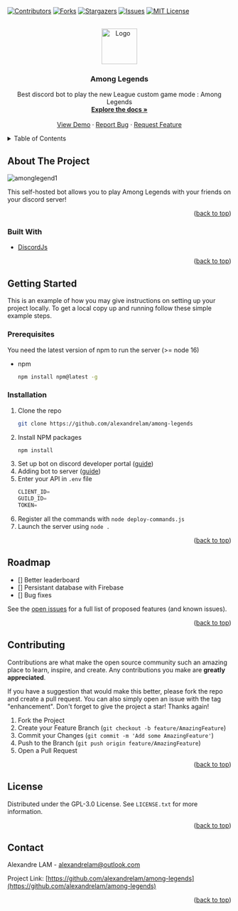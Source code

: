 <div id="top"></div>
<!--
*** Thanks for checking out the Best-README-Template. If you have a suggestion
*** that would make this better, please fork the repo and create a pull request
*** or simply open an issue with the tag "enhancement".
*** Don't forget to give the project a star!
*** Thanks again! Now go create something AMAZING! :D
-->

<!-- PROJECT SHIELDS -->
<!--
*** I'm using markdown "reference style" links for readability.
*** Reference links are enclosed in brackets [ ] instead of parentheses ( ).
*** See the bottom of this document for the declaration of the reference variables
*** for contributors-url, forks-url, etc. This is an optional, concise syntax you may use.
*** https://www.markdownguide.org/basic-syntax/#reference-style-links
-->

[![Contributors][contributors-shield]][contributors-url]
[![Forks][forks-shield]][forks-url]
[![Stargazers][stars-shield]][stars-url]
[![Issues][issues-shield]][issues-url]
[![MIT License][license-shield]][license-url]

<!-- PROJECT LOGO -->
<br />
<div align="center">
  <a href="https://github.com/github_username/repo_name">
    <img src="images/logo.png" alt="Logo" width="80" height="80">
  </a>

<h3 align="center">Among Legends</h3>

  <p align="center">
    Best discord bot to play the new League custom game mode : Among Legends
    <br />
    <a href="https://github.com/alexandrelam/among-legends/"><strong>Explore the docs »</strong></a>
    <br />
    <br />
    <a href="https://github.com/alexandrelam/among-legends/">View Demo</a>
    ·
    <a href="https://github.com/alexandrelam/among-legends/issues">Report Bug</a>
    ·
    <a href="https://github.com/alexandrelam/among-legends/issues">Request Feature</a>
  </p>
</div>

<!-- TABLE OF CONTENTS -->
<details>
  <summary>Table of Contents</summary>
  <ol>
    <li>
      <a href="#about-the-project">About The Project</a>
      <ul>
        <li><a href="#built-with">Built With</a></li>
      </ul>
    </li>
    <li>
      <a href="#getting-started">Getting Started</a>
      <ul>
        <li><a href="#prerequisites">Prerequisites</a></li>
        <li><a href="#installation">Installation</a></li>
      </ul>
    </li>
    <li><a href="#usage">Usage</a></li>
    <li><a href="#roadmap">Roadmap</a></li>
    <li><a href="#contributing">Contributing</a></li>
    <li><a href="#license">License</a></li>
    <li><a href="#contact">Contact</a></li>
    <li><a href="#acknowledgments">Acknowledgments</a></li>
  </ol>
</details>

<!-- ABOUT THE PROJECT -->

## About The Project

![amonglegend1](https://user-images.githubusercontent.com/25727549/137308783-49b73228-b92e-40db-a0ce-919f699b41d3.gif)

This self-hosted bot allows you to play Among Legends with your friends on your discord server!

<p align="right">(<a href="#top">back to top</a>)</p>

### Built With

- [DiscordJs](https://discordjs.guide/#before-you-begin)

<p align="right">(<a href="#top">back to top</a>)</p>

<!-- GETTING STARTED -->

## Getting Started

This is an example of how you may give instructions on setting up your project locally.
To get a local copy up and running follow these simple example steps.

### Prerequisites

You need the latest version of npm to run the server (>= node 16)

- npm
  ```sh
  npm install npm@latest -g
  ```

### Installation

1. Clone the repo
   ```sh
   git clone https://github.com/alexandrelam/among-legends
   ```
2. Install NPM packages
   ```sh
   npm install
   ```
3. Set up bot on discord developer portal ([guide](https://discordjs.guide/preparations/setting-up-a-bot-application.html))
4. Adding bot to server ([guide](https://discordjs.guide/preparations/adding-your-bot-to-servers.html))
5. Enter your API in `.env` file
   ```js
   CLIENT_ID=
   GUILD_ID=
   TOKEN=
   ```
6. Register all the commands with `node deploy-commands.js`
7. Launch the server using `node .`

<p align="right">(<a href="#top">back to top</a>)</p>

## Roadmap

- [] Better leaderboard
- [] Persistant database with Firebase
- [] Bug fixes

See the [open issues](https://github.com/alexandrelam/among-legends/issues) for a full list of proposed features (and known issues).

<p align="right">(<a href="#top">back to top</a>)</p>

<!-- CONTRIBUTING -->

## Contributing

Contributions are what make the open source community such an amazing place to learn, inspire, and create. Any contributions you make are **greatly appreciated**.

If you have a suggestion that would make this better, please fork the repo and create a pull request. You can also simply open an issue with the tag "enhancement".
Don't forget to give the project a star! Thanks again!

1. Fork the Project
2. Create your Feature Branch (`git checkout -b feature/AmazingFeature`)
3. Commit your Changes (`git commit -m 'Add some AmazingFeature'`)
4. Push to the Branch (`git push origin feature/AmazingFeature`)
5. Open a Pull Request

<p align="right">(<a href="#top">back to top</a>)</p>

<!-- LICENSE -->

## License

Distributed under the GPL-3.0 License. See `LICENSE.txt` for more information.

<p align="right">(<a href="#top">back to top</a>)</p>

<!-- CONTACT -->

## Contact

Alexandre LAM - alexandrelam@outlook.com

Project Link: [https://github.com/alexandrelam/among-legends](https://github.com/alexandrelam/among-legends)

<p align="right">(<a href="#top">back to top</a>)</p>


<!-- MARKDOWN LINKS & IMAGES -->
<!-- https://www.markdownguide.org/basic-syntax/#reference-style-links -->

[contributors-shield]: https://img.shields.io/github/contributors/alexandrelam/among-legends.svg?style=for-the-badge
[contributors-url]: https://github.com/alexandrelam/among-legends/graphs/contributors
[forks-shield]: https://img.shields.io/github/forks/alexandrelam/among-legends.svg?style=for-the-badge
[forks-url]: https://github.com/alexandrelam/among-legends/network/members
[stars-shield]: https://img.shields.io/github/stars/alexandrelam/among-legends.svg?style=for-the-badge
[stars-url]: https://github.com/alexandrelam/among-legends/stargazers
[issues-shield]: https://img.shields.io/github/issues/alexandrelam/among-legends.svg?style=for-the-badge
[issues-url]: https://github.com/alexandrelam/among-legends/issues
[license-shield]: https://img.shields.io/github/license/alexandrelam/among-legends.svg?style=for-the-badge
[license-url]: https://github.com/alexandrelam/among-legends/blob/main/LICENSE 
